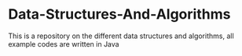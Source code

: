 # Data-Structures-And-Algorithms
This is a repository on the different data structures and algorithms, all example codes are written in Java
